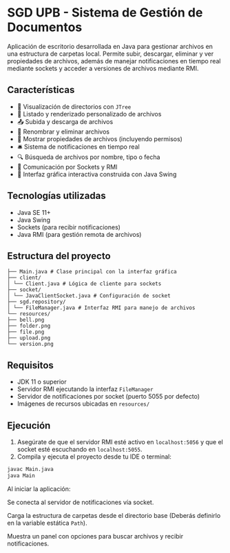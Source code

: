 # SGD UPB - Sistema de Gestión de Documentos

Aplicación de escritorio desarrollada en Java para gestionar archivos en una estructura de carpetas local. Permite subir, descargar, eliminar y ver propiedades de archivos, además de manejar notificaciones en tiempo real mediante sockets y acceder a versiones de archivos mediante RMI.

## Características

- 🌳 Visualización de directorios con `JTree`
- 📂 Listado y renderizado personalizado de archivos
- 📤 Subida y descarga de archivos
- 🔄 Renombrar y eliminar archivos
- 📑 Mostrar propiedades de archivos (incluyendo permisos)
- 🛎️ Sistema de notificaciones en tiempo real
- 🔍 Búsqueda de archivos por nombre, tipo o fecha
- 🧠 Comunicación por Sockets y RMI
- 💬 Interfaz gráfica interactiva construida con Java Swing

## Tecnologías utilizadas

- Java SE 11+
- Java Swing
- Sockets (para recibir notificaciones)
- Java RMI (para gestión remota de archivos)

## Estructura del proyecto
```
├── Main.java # Clase principal con la interfaz gráfica
├── client/
│ └── Client.java # Lógica de cliente para sockets
├── socket/
│ └── JavaClientSocket.java # Configuración de socket
├── sgd.repository/
│ └── FileManager.java # Interfaz RMI para manejo de archivos
└── resources/
├── bell.png
├── folder.png
├── file.png
├── upload.png
└── version.png
```

## Requisitos

- JDK 11 o superior
- Servidor RMI ejecutando la interfaz `FileManager`
- Servidor de notificaciones por socket (puerto 5055 por defecto)
- Imágenes de recursos ubicadas en `resources/`

## Ejecución

1. Asegúrate de que el servidor RMI esté activo en `localhost:5056` y que el socket esté escuchando en `localhost:5055`.
2. Compila y ejecuta el proyecto desde tu IDE o terminal:

```bash
javac Main.java
java Main
```
Al iniciar la aplicación:

Se conecta al servidor de notificaciones vía socket.

Carga la estructura de carpetas desde el directorio base (Deberás definirlo en la variable estática `Path`).

Muestra un panel con opciones para buscar archivos y recibir notificaciones.
